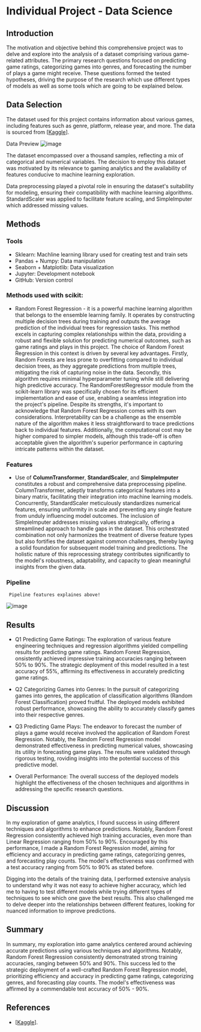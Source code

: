 # Individual Project - Data Science

## Introduction
The motivation and objective behind this comprehensive project was to delve and explore into the analysis of a dataset comprising various game-related attributes. The primary research questions focused on predicting game ratings, categorizing games into genres, and forecasting the number of plays a game might receive. These questions formed the tested hypotheses, driving the purpose of the research which use different types of models as well as some tools which are going to be explained below.

## Data Selection
The dataset used for this project contains information about various games, including features such as genre, platform, release year, and more. The data is sourced from [[Kaggle](https://www.kaggle.com/datasets/arnabchaki/popular-video-games-1980-2023)].

Data Preview
![image](https://github.com/durancuevasjATWIT/Individual-Project---Data-Science/assets/90558252/76b8da6a-631e-4c23-a4ea-bbbc545684f8)

The dataset encompassed over a thousand samples, reflecting a mix of categorical and numerical variables. The decision to employ this dataset was motivated by its relevance to gaming analytics and the availability of features conducive to machine learning exploration.

Data preprocessing played a pivotal role in ensuring the dataset's suitability for modeling, ensuring their compatibility with machine learning algorithms. StandardScaler was applied to facilitate feature scaling, and SimpleImputer which addressed missing values.

## Methods
  ### Tools
  - Sklearn: Machline learning library used for creating test and train sets
  - Pandas + Numpy: Data manipulation
  - Seaborn + Matplotlib: Data visualization
  - Jupyter: Development notebook
  - GitHub: Version control

   ### Methods used with scikit:
   - Random Forest Regression - it is a powerful machine learning algorithm that belongs to the ensemble learning family. It operates by constructing multiple decision trees during training and outputs the average prediction of the individual trees for regression tasks. This method excels in capturing complex relationships within the data, providing a robust and flexible solution for predicting numerical outcomes, such as game ratings and plays in this project. The choice of Random Forest Regression in this context is driven by several key advantages. Firstly, Random Forests are less prone to overfitting compared to individual decision trees, as they aggregate predictions from multiple trees, mitigating the risk of capturing noise in the data. Secondly, this algorithm requires minimal hyperparameter tuning while still delivering high predictive accuracy. The RandomForestRegressor module from the scikit-learn library was specifically chosen for its efficient implementation and ease of use, enabling a seamless integration into the project's pipeline. Despite its strengths, it's important to acknowledge that Random Forest Regression comes with its own considerations. Interpretability can be a challenge as the ensemble nature of the algorithm makes it less straightforward to trace predictions back to individual features. Additionally, the computational cost may be higher compared to simpler models, although this trade-off is often acceptable given the algorithm's superior performance in capturing intricate patterns within the dataset.
   
   ### Features
   - Use of **ColumnTransformer**, **StandardScaler**, and **SimpleImputer** constitutes a robust and comprehensive data preprocessing pipeline. ColumnTransformer, adeptly transforms categorical features into a binary matrix, facilitating their integration into machine learning models. Concurrently, StandardScaler meticulously standardizes numerical features, ensuring uniformity in scale and preventing any single feature from unduly influencing model outcomes. The inclusion of SimpleImputer addresses missing values strategically, offering a streamlined approach to handle gaps in the dataset. This orchestrated combination not only harmonizes the treatment of diverse feature types but also fortifies the dataset against common challenges, thereby laying a solid foundation for subsequent model training and predictions. The holistic nature of this reprocessing strategy contributes significantly to the model's robustness, adaptability, and capacity to glean meaningful insights from the given data.   

   ### Pipeline
     Pipeline features explaines above!
  ![image](https://github.com/durancuevasjATWIT/Individual-Project---Data-Science/assets/90558252/a58a1ef6-1863-4089-b14e-f7c5eec84e72)

## Results

  - Q1 Predicting Game Ratings:
  The exploration of various feature engineering techniques and regression algorithms yielded compelling results for predicting game ratings. Random Forest Regression, 
  onsistently achieved impressive training accuracies ranging between 50% to 90%. The strategic deployment of this model resulted in a test accuracy of 55%, affirming its 
  effectiveness in accurately predicting game ratings.

  - Q2 Categorizing Games into Genres:
  In the pursuit of categorizing games into genres, the application of classification algorithms (Random Forest Classification) proved fruitful. The deployed models
  exhibited robust performance, showcasing the ability to accurately classify games into their respective genres.

  - Q3 Predicting Game Plays:
  The endeavor to forecast the number of plays a game would receive involved the application of Random Forest Regression. Notably, the Random Forest Regression model
  demonstrated effectiveness in predicting numerical values, showcasing its utility in forecasting game plays. The results were validated through rigorous testing, 
  roviding insights into the potential success of this predictive model.

  - Overall Performance:
  The overall success of the deployed models highlight the effectiveness of the chosen techniques and algorithms in addressing the specific research questions.


## Discussion
In my exploration of game analytics, I found success in using different techniques and algorithms to enhance predictions. Notably, Random Forest Regression consistently achieved high training accuracies, even more than Linear Regression ranging from 50% to 90%. Encouraged by this performance, I made a Random Forest Regression model, aiming for efficiency and accuracy in predicting game ratings, categorizing genres, and forecasting play counts. The model's effectiveness was confirmed with a test accuracy ranging from 50% to 90% as stated before.

Digging into the details of the training data, I performed extensive analysis to understand why it was not easy to achieve higher accuracy, which led me to having to test different models while trying different types of techniques to see which one gave the best results. This also challenged me to delve deeper into the relationships between different features, looking for nuanced information to improve predictions.

## Summary
In summary, my exploration into game analytics centered around achieving accurate predictions using various techniques and algorithms. Notably, Random Forest Regression consistently demonstrated strong training accuracies, ranging between 50% and 90%. This success led to the strategic deployment of a well-crafted Random Forest Regression model, prioritizing efficiency and accuracy in predicting game ratings, categorizing genres, and forecasting play counts. The model's effectiveness was affirmed by a commendable test accuracy of 50% - 90%.

## References

- [[Kaggle](https://www.kaggle.com/datasets/arnabchaki/popular-video-games-1980-2023)].
